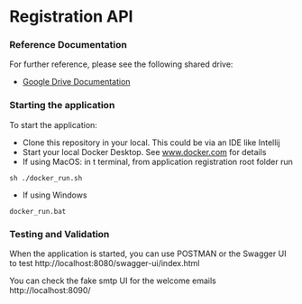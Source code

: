 # Registration API

### Reference Documentation
For further reference, please see the following shared drive:

* [Google Drive Documentation](https://drive.google.com/drive/folders/1i7n88s4XE_qGfYK-K7VUcPlXZkT7BEcb)


### Starting the application
To start the application:

* Clone this repository in your local. This could be via an IDE like Intellij
* Start your local Docker Desktop. See www.docker.com for details
* If using MacOS: in t terminal, from application registration root folder run

```sh ./docker_run.sh```

* If using Windows

```docker_run.bat```

### Testing and Validation

When the application is started, you can use POSTMAN or the Swagger UI to test
http://localhost:8080/swagger-ui/index.html

You can check the fake smtp UI for the welcome emails
http://localhost:8090/



